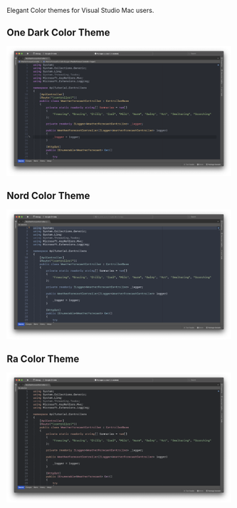 Elegant Color themes for Visual Studio Mac users.

## One Dark Color Theme
![One Dark Color Theme](images/one-dark.png)


## Nord Color Theme
![Nord Color Theme](images/nord.png)


## Ra Color Theme
![Ra Color Theme](images/ra.png)